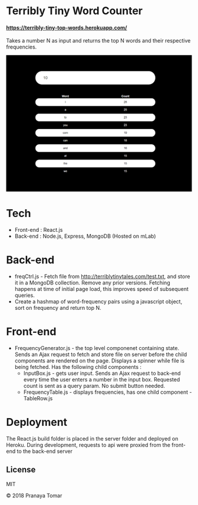 # Terribly Tiny Word Counter
#### https://terribly-tiny-top-words.herokuapp.com/

Takes a number N as input and returns the top N words and their respective frequencies.

![Alt text](ttt1.PNG?raw=true "Title")

# Tech
  - Front-end : React.js
  - Back-end : Node.js, Express, MongoDB (Hosted on mLab)
   
# Back-end
  - freqCtrl.js - Fetch file from http://terriblytinytales.com/test.txt, and store it in a MongoDB collection. Remove any prior versions. Fetching happens at time of initial page load, this improves speed of subsequent queries.
- Create a hashmap of word-frequency pairs using a javascript object, sort on frequency and return top N.
# Front-end
- FrequencyGenerator.js - the top level componenet containing state. Sends an Ajax request to fetch and store file on server before the child components are rendered on the page. Displays a spinner while file is being fetched. Has the following child components :
   - InputBox.js - gets user input. Sends an Ajax request to back-end every time the user enters a number in the input box. Requested count is sent as a query param. No submit button needed.
  -  FrequencyTable.js - displays frequencies, has one child component - TableRow.js
 
# Deployment 

The React.js build folder is placed in the server folder and deployed on Heroku.
During development, requests to api were proxied from the front-end to the back-end server
 
 License
----

MIT

&copy; 2018 Pranaya Tomar
